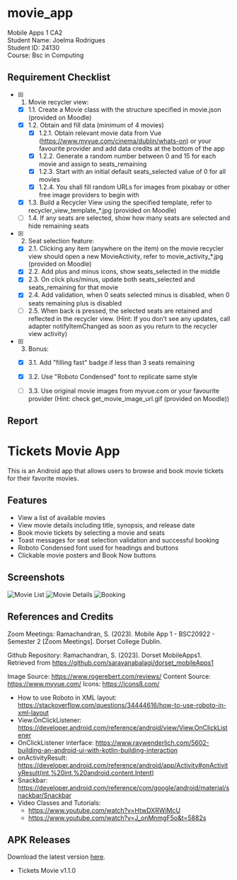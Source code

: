 # movie_app

Mobile Apps 1 CA2  
Student Name: Joelma Rodrigues  
Student ID: 24130  
Course: Bsc in Computing  

## Requirement Checklist
- [x] 1. Movie recycler view:
  - [x] 1.1. Create a Movie class with the structure specified in movie.json (provided on Moodle)
  - [x] 1.2. Obtain and fill data (minimum of 4 movies)
    - [x] 1.2.1. Obtain relevant movie data from Vue (https://www.myvue.com/cinema/dublin/whats-on) or your favourite provider and add data credits at the bottom of the app
    - [x] 1.2.2. Generate a random number between 0 and 15 for each movie and assign to seats_remaining
    - [x] 1.2.3. Start with an initial default seats_selected value of 0 for all movies
    - [x] 1.2.4. You shall fill random URLs for images from pixabay or other free image providers to begin with
  - [x] 1.3. Build a Recycler View using the specified template, refer to recycler_view_template_*.jpg (provided on Moodle)
  - [ ] 1.4. If any seats are selected, show how many seats are selected and hide remaining seats
- [x] 2. Seat selection feature:
  - [x] 2.1. Clicking any item (anywhere on the item) on the movie recycler view should open a new MovieActivity, refer to movie_activity_*.jpg (provided on Moodle)
  - [x] 2.2. Add plus and minus icons, show seats_selected in the middle
  - [x] 2.3. On click plus/minus, update both seats_selected and seats_remaining for that movie
  - [x] 2.4. Add validation, when 0 seats selected minus is disabled, when 0 seats remaining plus is disabled
  - [ ] 2.5. When back is pressed, the selected seats are retained and reflected in the recycler view. (Hint: If you don’t see any updates, call adapter notifyItemChanged as soon as you return to the recycler view activity)
- [x] 3. Bonus:
  - [x] 3.1. Add "filling fast" badge if less than 3 seats remaining
  - [x] 3.2. Use "Roboto Condensed" font to replicate same style
  - [ ] 3.3. Use original movie images from myvue.com or your favourite provider (Hint: check get_movie_image_url.gif (provided on Moodle))


## Report
# Tickets Movie App

This is an Android app that allows users to browse and book movie tickets for their favorite movies.

## Features

- View a list of available movies
- View movie details including title, synopsis, and release date  
- Book movie tickets by selecting a movie and seats  
- Toast messages for seat selection validation and successful booking  
- Roboto Condensed font used for headings and buttons
- Clickable movie posters and Book Now buttons

## Screenshots

![Movie List](screenshots/movie_list.png)
![Movie Details](screenshots/movie_details.png)
![Booking](screenshots/booking.png)

## References and Credits
Zoom Meetings: Ramachandran, S. (2023). 
Mobile App 1 - BSC20922 - Semester 2 [Zoom Meetings]. 
Dorset College Dublin.

Github Repository: Ramachandran, S. (2023). Dorset MobileApps1. 
Retrieved from https://github.com/saravanabalagi/dorset_mobileApps1

Image Source: https://www.rogerebert.com/reviews/
Content Source: https://www.myvue.com/
Icons: https://icons8.com/

- How to use Roboto in XML layout: https://stackoverflow.com/questions/34444616/how-to-use-roboto-in-xml-layout
- View.OnClickListener: https://developer.android.com/reference/android/view/View.OnClickListener
- OnClickListener interface: https://www.raywenderlich.com/5602-building-an-android-ui-with-kotlin-building-interaction
- onActivityResult: https://developer.android.com/reference/android/app/Activity#onActivityResult(int,%20int,%20android.content.Intent)
- Snackbar: https://developer.android.com/reference/com/google/android/material/snackbar/Snackbar
- Video Classes and Tutorials: 
  - https://www.youtube.com/watch?v=HtwDXRWjMcU
  - https://www.youtube.com/watch?v=J_onMnmgF5o&t=5882s  
  
  
## APK Releases
Download the latest version [here](https://github.com/joelmarodrigues/movie_app/releases/tag/toast).

- Tickets Movie v1.1.0

